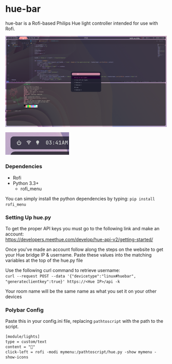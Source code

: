 # hue-bar
hue-bar is a Rofi-based Philips Hue light controller intended for use with Rofi.

![alt text](rofi-view.png)

![alt text](polybar-view.png)

### Dependencies
- Rofi
- Python 3.3+
  - rofi_menu
  
You can simply install the python dependencies by typing:
`pip install rofi_menu`

### Setting Up hue.py
To get the proper API keys you must go to the following link and make an account:<br />
https://developers.meethue.com/develop/hue-api-v2/getting-started/

Once you've made an account follow along the steps on the website to get your Hue bridge IP & username.
Paste these values into the matching variables at the top of the hue.py file<br />

Use the following curl command to retrieve username:<br />
`curl --request POST --data '{"devicetype":"linux#huebar", "generateclientkey":true}' https://<Hue IP>/api -k`

Your room name will be the same name as what you set it on your other devices

### Polybar Config
Paste this in your config.ini file, replacing `pathtoscript` with the path to the script.
```
[module/lights]
type = custom/text
content = "󰌵"
click-left = rofi -modi mymenu:/pathtoscript/hue.py -show mymenu -show-icons
```
